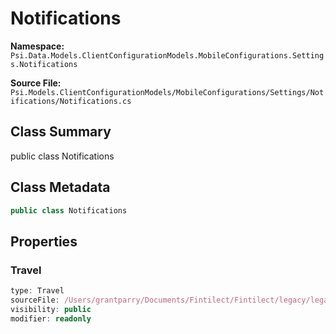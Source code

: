 # Notifications

**Namespace:** `Psi.Data.Models.ClientConfigurationModels.MobileConfigurations.Settings.Notifications`

**Source File:** `Psi.Models.ClientConfigurationModels/MobileConfigurations/Settings/Notifications/Notifications.cs`

## Class Summary

public class Notifications

## Class Metadata

```typescript
public class Notifications
```

## Properties

### Travel

```typescript
type: Travel
sourceFile: /Users/grantparry/Documents/Fintilect/Fintilect/legacy/legacy-apis/Psi.Models.ClientConfigurationModels/MobileConfigurations/Settings/Notifications/Notifications.cs
visibility: public
modifier: readonly
```
